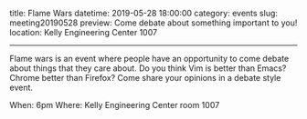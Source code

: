 title: Flame Wars
datetime: 2019-05-28 18:00:00
category: events
slug: meeting20190528
preview: Come debate about something important to you!
location: Kelly Engineering Center 1007

---

Flame wars is an event where people have an opportunity to come debate about things that they care about. Do you think Vim is better than Emacs? Chrome better than Firefox? Come share your opinions in a debate style event.

When: 6pm
Where: Kelly Engineering Center room 1007
